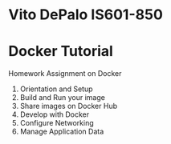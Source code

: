 # Vito DePalo IS601-850
# Docker Tutorial
Homework Assignment on Docker
1. Orientation and Setup
2. Build and Run your image
3. Share images on Docker Hub
4. Develop with Docker
5. Configure Networking
6. Manage Application Data

